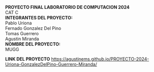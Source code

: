 **PROYECTO FINAL LABORATORIO DE COMPUTACION 2024**  
CAT C  
**INTEGRANTES DEL PROYECTO:**  
Pablo Uriona  
Fernado Gonzalez Del Pino  
Tomas Guerrero  
Agustin Miranda    
**NOMBRE DEL PROYECTO:**   
MUGG  

**LINK DEL PROYECTO**
https://agustinems.github.io/PROYECTO-2024-Uriona-GonzalezDelPino-Guerrero-Miranda/
